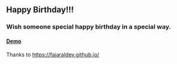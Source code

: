 ## Happy Birthday!!!

### Wish someone special happy birthday in a special way.

#### [Demo](https://fajaraldev.github.io/template-happybirthday/)

Thanks to https://fajaraldev.github.io/
